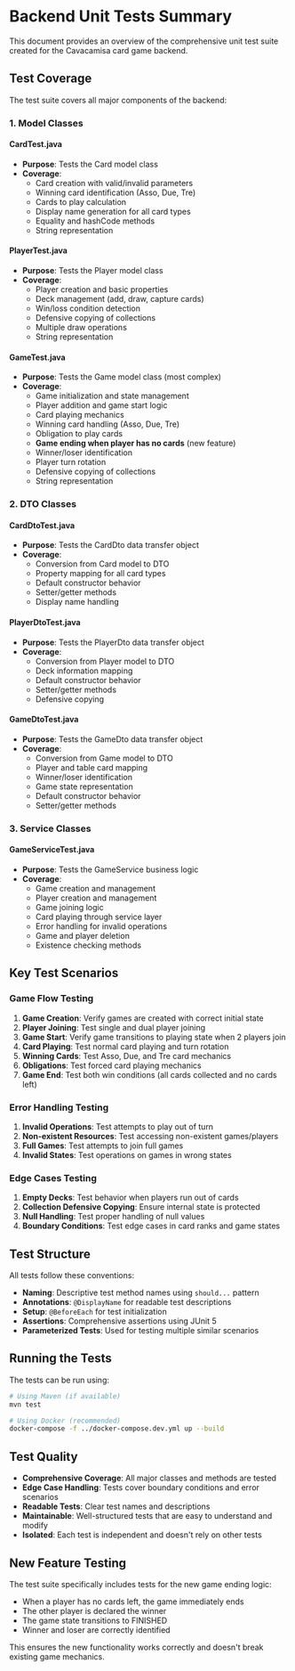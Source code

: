 # Backend Unit Tests Summary

This document provides an overview of the comprehensive unit test suite created for the Cavacamisa card game backend.

## Test Coverage

The test suite covers all major components of the backend:

### 1. Model Classes

#### CardTest.java
- **Purpose**: Tests the Card model class
- **Coverage**: 
  - Card creation with valid/invalid parameters
  - Winning card identification (Asso, Due, Tre)
  - Cards to play calculation
  - Display name generation for all card types
  - Equality and hashCode methods
  - String representation

#### PlayerTest.java
- **Purpose**: Tests the Player model class
- **Coverage**:
  - Player creation and basic properties
  - Deck management (add, draw, capture cards)
  - Win/loss condition detection
  - Defensive copying of collections
  - Multiple draw operations
  - String representation

#### GameTest.java
- **Purpose**: Tests the Game model class (most complex)
- **Coverage**:
  - Game initialization and state management
  - Player addition and game start logic
  - Card playing mechanics
  - Winning card handling (Asso, Due, Tre)
  - Obligation to play cards
  - **Game ending when player has no cards** (new feature)
  - Winner/loser identification
  - Player turn rotation
  - Defensive copying of collections
  - String representation

### 2. DTO Classes

#### CardDtoTest.java
- **Purpose**: Tests the CardDto data transfer object
- **Coverage**:
  - Conversion from Card model to DTO
  - Property mapping for all card types
  - Default constructor behavior
  - Setter/getter methods
  - Display name handling

#### PlayerDtoTest.java
- **Purpose**: Tests the PlayerDto data transfer object
- **Coverage**:
  - Conversion from Player model to DTO
  - Deck information mapping
  - Default constructor behavior
  - Setter/getter methods
  - Defensive copying

#### GameDtoTest.java
- **Purpose**: Tests the GameDto data transfer object
- **Coverage**:
  - Conversion from Game model to DTO
  - Player and table card mapping
  - Winner/loser identification
  - Game state representation
  - Default constructor behavior
  - Setter/getter methods

### 3. Service Classes

#### GameServiceTest.java
- **Purpose**: Tests the GameService business logic
- **Coverage**:
  - Game creation and management
  - Player creation and management
  - Game joining logic
  - Card playing through service layer
  - Error handling for invalid operations
  - Game and player deletion
  - Existence checking methods

## Key Test Scenarios

### Game Flow Testing
1. **Game Creation**: Verify games are created with correct initial state
2. **Player Joining**: Test single and dual player joining
3. **Game Start**: Verify game transitions to playing state when 2 players join
4. **Card Playing**: Test normal card playing and turn rotation
5. **Winning Cards**: Test Asso, Due, and Tre card mechanics
6. **Obligations**: Test forced card playing mechanics
7. **Game End**: Test both win conditions (all cards collected and no cards left)

### Error Handling Testing
1. **Invalid Operations**: Test attempts to play out of turn
2. **Non-existent Resources**: Test accessing non-existent games/players
3. **Full Games**: Test attempts to join full games
4. **Invalid States**: Test operations on games in wrong states

### Edge Cases Testing
1. **Empty Decks**: Test behavior when players run out of cards
2. **Collection Defensive Copying**: Ensure internal state is protected
3. **Null Handling**: Test proper handling of null values
4. **Boundary Conditions**: Test edge cases in card ranks and game states

## Test Structure

All tests follow these conventions:
- **Naming**: Descriptive test method names using `should...` pattern
- **Annotations**: `@DisplayName` for readable test descriptions
- **Setup**: `@BeforeEach` for test initialization
- **Assertions**: Comprehensive assertions using JUnit 5
- **Parameterized Tests**: Used for testing multiple similar scenarios

## Running the Tests

The tests can be run using:
```bash
# Using Maven (if available)
mvn test

# Using Docker (recommended)
docker-compose -f ../docker-compose.dev.yml up --build
```

## Test Quality

- **Comprehensive Coverage**: All major classes and methods are tested
- **Edge Case Handling**: Tests cover boundary conditions and error scenarios
- **Readable Tests**: Clear test names and descriptions
- **Maintainable**: Well-structured tests that are easy to understand and modify
- **Isolated**: Each test is independent and doesn't rely on other tests

## New Feature Testing

The test suite specifically includes tests for the new game ending logic:
- When a player has no cards left, the game immediately ends
- The other player is declared the winner
- The game state transitions to FINISHED
- Winner and loser are correctly identified

This ensures the new functionality works correctly and doesn't break existing game mechanics.
